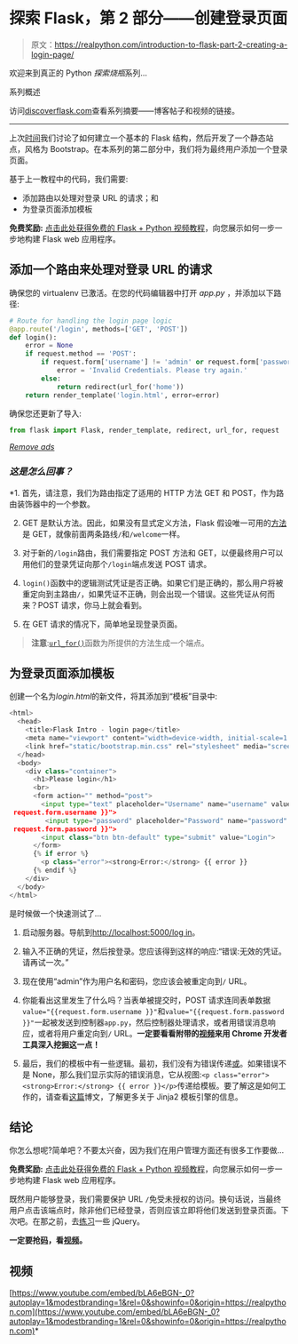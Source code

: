 # 探索 Flask，第 2 部分——创建登录页面

> 原文：<https://realpython.com/introduction-to-flask-part-2-creating-a-login-page/>

欢迎来到真正的 Python *探索烧瓶*系列…

系列概述

访问[discoverflask.com](http://discoverflask.com)查看系列摘要——博客帖子和视频的链接。

* * *

上次[时间](https://realpython.com/introduction-to-flask-part-1-setting-up-a-static-site/)我们讨论了如何建立一个基本的 Flask 结构，然后开发了一个静态站点，风格为 Bootstrap。在本系列的第二部分中，我们将为最终用户添加一个登录页面。

基于上一教程中的代码，我们需要:

*   添加路由以处理对登录 URL 的请求；和
*   为登录页面添加模板

**免费奖励:** [点击此处获得免费的 Flask + Python 视频教程](https://realpython.com/bonus/discover-flask-video-tutorial/)，向您展示如何一步一步地构建 Flask web 应用程序。

## 添加一个路由来处理对登录 URL 的请求

确保您的 virtualenv 已激活。在您的代码编辑器中打开 *app.py* ，并添加以下路径:

```py
# Route for handling the login page logic
@app.route('/login', methods=['GET', 'POST'])
def login():
    error = None
    if request.method == 'POST':
        if request.form['username'] != 'admin' or request.form['password'] != 'admin':
            error = 'Invalid Credentials. Please try again.'
        else:
            return redirect(url_for('home'))
    return render_template('login.html', error=error)
```

确保您还更新了导入:

```py
from flask import Flask, render_template, redirect, url_for, request
```

[*Remove ads*](/account/join/)

### *这是怎么回事？*

 *1.  首先，请注意，我们为路由指定了适用的 HTTP 方法 GET 和 POST，作为路由装饰器中的一个参数。

2.  GET 是默认方法。因此，如果没有显式定义方法，Flask 假设唯一可用的[方法](http://flask.pocoo.org/docs/quickstart/#http-methods)是 GET，就像前面两条路线`/`和`/welcome`一样。

3.  对于新的`/login`路由，我们需要指定 POST 方法和 GET，以便最终用户可以用他们的登录凭证向那个`/login`端点发送 POST 请求。

4.  `login()`函数中的逻辑测试凭证是否正确。如果它们是正确的，那么用户将被重定向到主路由`/`，如果凭证不正确，则会出现一个错误。这些凭证从何而来？POST 请求，你马上就会看到。

5.  在 GET 请求的情况下，简单地呈现登录页面。

> **注意**:[`url_for()`](http://flask.pocoo.org/docs/api/#flask.url_for)函数为所提供的方法生成一个端点。

## 为登录页面添加模板

创建一个名为*login.html*的新文件，将其添加到“模板”目录中:

```py
<html>
  <head>
    <title>Flask Intro - login page</title>
    <meta name="viewport" content="width=device-width, initial-scale=1.0">
    <link href="static/bootstrap.min.css" rel="stylesheet" media="screen">
  </head>
  <body>
    <div class="container">
      <h1>Please login</h1>
      <br>
      <form action="" method="post">
        <input type="text" placeholder="Username" name="username" value="{{
 request.form.username }}">
         <input type="password" placeholder="Password" name="password" value="{{
 request.form.password }}">
        <input class="btn btn-default" type="submit" value="Login">
      </form>
      {% if error %}
        <p class="error"><strong>Error:</strong> {{ error }}
      {% endif %}
    </div>
  </body>
</html>
```

是时候做一个快速测试了…

1.  启动服务器。导航到[http://localhost:5000/log in](http://localhost:5000/login)。

2.  输入不正确的凭证，然后按登录。您应该得到这样的响应:“错误:无效的凭证。请再试一次。”

3.  现在使用“admin”作为用户名和密码，您应该会被重定向到`/` URL。

4.  你能看出这里发生了什么吗？当表单被提交时，POST 请求连同表单数据`value="{{request.form.username }}"`和`value="{{request.form.password }}"`一起被发送到控制器`app.py`，然后控制器处理请求，或者用错误消息响应，或者将用户重定向到`/` URL。**一定要看看附带的[视频](https://www.youtube.com/watch?v=bLA6eBGN-_0)来用 Chrome 开发者工具深入挖掘这一点！**

5.  最后，我们的模板中有一些逻辑。最初，我们没有为错误传递[或](https://realpython.com/null-in-python/)。如果错误不是 None，那么我们显示实际的错误消息，它从视图:`<p class="error"><strong>Error:</strong> {{ error }}</p>`传递给模板。要了解这是如何工作的，请查看[这篇](https://realpython.com/primer-on-jinja-templating/#.U5CtZJRdUZ0)博文，了解更多关于 Jinja2 模板引擎的信息。

## 结论

你怎么想呢?简单吧？不要太兴奋，因为我们在用户管理方面还有很多工作要做…

**免费奖励:** [点击此处获得免费的 Flask + Python 视频教程](https://realpython.com/bonus/discover-flask-video-tutorial/)，向您展示如何一步一步地构建 Flask web 应用程序。

既然用户能够登录，我们需要保护 URL `/`免受未授权的访问。换句话说，当最终用户点击该端点时，除非他们已经登录，否则应该立即将他们发送到登录页面。下次吧。在那之前，去[练习](https://realpython.com/learn/jquery-practice/)一些 jQuery。

**一定要抢[码](https://github.com/realpython/flask-intro)，看[视频](#video)。**

## 视频

[https://www.youtube.com/embed/bLA6eBGN-_0?autoplay=1&modestbranding=1&rel=0&showinfo=0&origin=https://realpython.com](https://www.youtube.com/embed/bLA6eBGN-_0?autoplay=1&modestbranding=1&rel=0&showinfo=0&origin=https://realpython.com)*